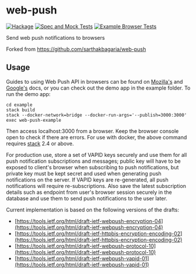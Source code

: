 # web-push

[![Hackage](https://img.shields.io/hackage/v/web-push.svg)](https://hackage.haskell.org/package/web-push)
[![Spec and Mock Tests](https://github.com/cotrone/web-push/actions/workflows/web-push-tests.yml/badge.svg)](https://github.com/cotrone/web-push/actions/workflows/web-push-tests.yml)
[![Example Browser Tests](https://github.com/cotrone/web-push/actions/workflows/web-push-example.yml/badge.svg)](https://github.com/cotrone/web-push/actions/workflows/web-push-example.yml)

Send web push notifications to browsers

Forked from https://github.com/sarthakbagaria/web-push

## Usage

Guides to using Web Push API in browsers can be found on [Mozilla's](https://developer.mozilla.org/en/docs/Web/API/Push_API) and [Google's](https://developers.google.com/web/fundamentals/engage-and-retain/push-notifications/) docs, or you can check out the demo app in the example folder. To run the demo app:

    cd example
    stack build
    stack --docker-network=bridge --docker-run-args='--publish=3000:3000' exec web-push-example

Then access localhost:3000 from a browser. Keep the browser console open to check if there are errors. For use with docker, the above command requires [stack](https://docs.haskellstack.org/en/stable/README/) 2.4 or above.

For production use, store a set of VAPID keys securely and use them for all push notification subscriptions and messages; public key will have to be exposed to client's browser when subscribing to push notifications, but private key must be kept secret and used when generating push notifications on the server. If VAPID keys are re-generated, all push notifications will require re-subscriptions. Also save the latest subscription details such as endpoint from user's browser session securely in the database and use them to send push notifications to the user later.


Current implementation is based on the following versions of the drafts:
- [https://tools.ietf.org/html/draft-ietf-webpush-encryption-04](https://tools.ietf.org/html/draft-ietf-webpush-encryption-04)
- [https://tools.ietf.org/html/draft-ietf-httpbis-encryption-encoding-02](https://tools.ietf.org/html/draft-ietf-httpbis-encryption-encoding-02)
- [https://tools.ietf.org/html/draft-ietf-webpush-protocol-10](https://tools.ietf.org/html/draft-ietf-webpush-protocol-10)
- [https://tools.ietf.org/html/draft-ietf-webpush-vapid-01](https://tools.ietf.org/html/draft-ietf-webpush-vapid-01)
